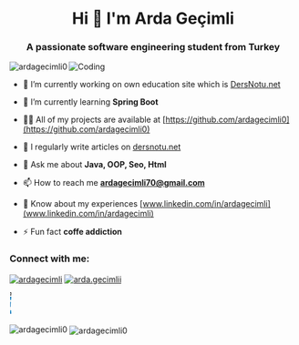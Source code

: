<h1 align="center">Hi  👋 I'm Arda Geçimli</h1>
<h3 align="center">A passionate software engineering student from Turkey</h3>
<img align="right" alt="Coding" width="400" src="https://i.pinimg.com/originals/e8/f4/53/e8f453469a3ec97ecd354df465d73913.gif">

<p align="left"> <img src="https://komarev.com/ghpvc/?username=ardagecimli0&label=Profile%20views&color=0e75b6&style=flat" alt="ardagecimli0" /> </p>

-  🔭  I’m currently working on own education site which is [DersNotu.net](www.dersnotu.net)

-  🌱  I’m currently learning **Spring Boot**

-  👨‍💻 All of my projects are available at [https://github.com/ardagecimli0](https://github.com/ardagecimli0)

-  📝 I regularly write articles on [dersnotu.net](dersnotu.net)

-  💬  Ask me about **Java, OOP, Seo, Html**

-  📫  How to reach me **ardagecimli70@gmail.com**

-  📄  Know about my experiences [www.linkedin.com/in/ardagecimli](www.linkedin.com/in/ardagecimli)

-  ⚡  Fun fact **coffe addiction**

<h3 align="left">Connect with me:</h3>
<p align="left">
<a href="https://linkedin.com/in/ardagecimli" target="blank"><img align="center" src="https://raw.githubusercontent.com/rahuldkjain/github-profile-readme-generator/master/src/images/icons/Social/linked-in-alt.svg" alt="ardagecimli" height="30" width="40" /></a>
<a href="https://instagram.com/arda.gecimlii" target="blank"><img align="center" src="https://raw.githubusercontent.com/rahuldkjain/github-profile-readme-generator/master/src/images/icons/Social/instagram.svg" alt="arda.gecimlii" height="30" width="40" /></a>
</p>

<p align="left"> <a href="https://www.w3schools.com/css/" target="_blank" rel="noreferrer"> <img src="https://raw.githubusercontent.com/devicons/devicon/master/icons/css3/css3-original-wordmark.svg" alt="css3" width="4JUdGzvrMFDWrUUwY3toJATSeNwjn54LkCnKBPRzDuhzi5vSepHfUckJNxRL2gjkNrSqtCoRUrEDAgRwsQvVCjZbRyFTLRNyDmT1a1boZV://raw.githubusercontent.com/devicons/devicon/master/icons/html5/html5-original-wordmark.svg" alt="html5" width="4JUdGzvrMFDWrUUwY3toJATSeNwjn54LkCnKBPRzDuhzi5vSepHfUckJNxRL2gjkNrSqtCoRUrEDAgRwsQvVCjZbRyFTLRNyDmT1a1boZVraw.githubusercontent.com/devicons/devicon/master/icons/java/java-original.svg" alt="java" width="4JUdGzvrMFDWrUUwY3toJATSeNwjn54LkCnKBPRzDuhzi5vSepHfUckJNxRL2gjkNrSqtCoRUrEDAgRwsQvVCjZbRyFTLRNyDmT1a1boZVraw.githubusercontent.com/devicons/devicon/master/icons/mysql/mysql-original-wordmark.svg" alt="mysql" width="4JUdGzvrMFDWrUUwY3toJATSeNwjn54LkCnKBPRzDuhzi5vSepHfUckJNxRL2gjkNrSqtCoRUrEDAgRwsQvVCjZbRyFTLRNyDmT1a1boZVhttps://raw.githubusercontent.com/devicons/devicon/master/icons/photoshop/photoshop-line.svg" alt="photoshop" width="4JUdGzvrMFDWrUUwY3toJATSeNwjn54LkCnKBPRzDuhzi5vSepHfUckJNxRL2gjkNrSqtCoRUrEDAgRwsQvVCjZbRyFTLRNyDmT1a1boZVvectorlogo.zone/logos/springio/springio-icon.svg" alt="spring" width="40" height="40"/> </a> </p>

<p><img align="left" src="https://github-readme-stats.vercel.app/api/top-langs?username=ardagecimli0&show_icons=true&locale=en&layout=compact" alt="ardagecimli0" /></p>

<p>&nbsp;<img align="center" src="https://github-readme-stats.vercel.app/api?username=ardagecimli0&show_icons=true&locale=en" alt="ardagecimli0" /></p>
